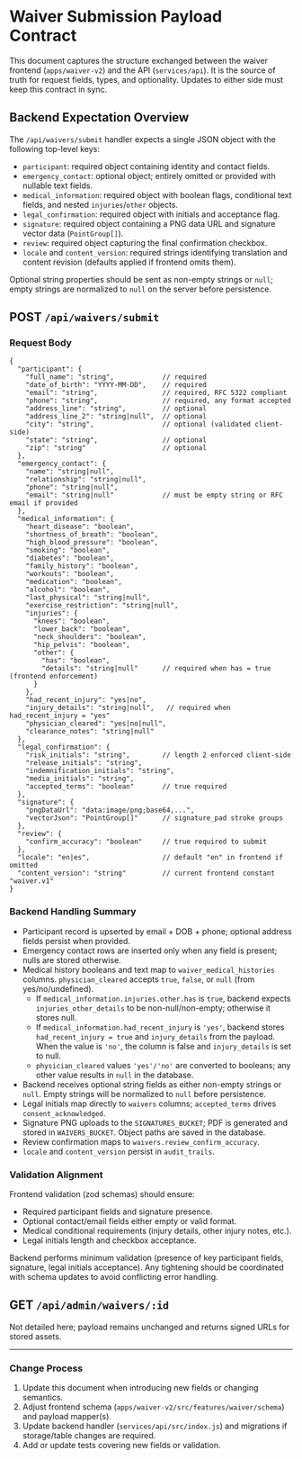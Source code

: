 # Waiver Submission Payload Contract

This document captures the structure exchanged between the waiver frontend
(`apps/waiver-v2`) and the API (`services/api`). It is the source of truth for
request fields, types, and optionality. Updates to either side must keep this
contract in sync.

## Backend Expectation Overview

The `/api/waivers/submit` handler expects a single JSON object with the
following top-level keys:

- `participant`: required object containing identity and contact fields.
- `emergency_contact`: optional object; entirely omitted or provided with
  nullable text fields.
- `medical_information`: required object with boolean flags, conditional text
  fields, and nested `injuries`/`other` objects.
- `legal_confirmation`: required object with initials and acceptance flag.
- `signature`: required object containing a PNG data URL and signature vector
  data (`PointGroup[]`).
- `review`: required object capturing the final confirmation checkbox.
- `locale` and `content_version`: required strings identifying translation and
  content revision (defaults applied if frontend omits them).

Optional string properties should be sent as non-empty strings or `null`; empty
strings are normalized to `null` on the server before persistence.

## POST `/api/waivers/submit`

### Request Body

```jsonc
{
  "participant": {
    "full_name": "string",            // required
    "date_of_birth": "YYYY-MM-DD",    // required
    "email": "string",                // required, RFC 5322 compliant
    "phone": "string",                // required, any format accepted
    "address_line": "string",         // optional
    "address_line_2": "string|null",  // optional
    "city": "string",                 // optional (validated client-side)
    "state": "string",                // optional
    "zip": "string"                   // optional
  },
  "emergency_contact": {
    "name": "string|null",
    "relationship": "string|null",
    "phone": "string|null",
    "email": "string|null"            // must be empty string or RFC email if provided
  },
  "medical_information": {
    "heart_disease": "boolean",
    "shortness_of_breath": "boolean",
    "high_blood_pressure": "boolean",
    "smoking": "boolean",
    "diabetes": "boolean",
    "family_history": "boolean",
    "workouts": "boolean",
    "medication": "boolean",
    "alcohol": "boolean",
    "last_physical": "string|null",
    "exercise_restriction": "string|null",
    "injuries": {
      "knees": "boolean",
      "lower_back": "boolean",
      "neck_shoulders": "boolean",
      "hip_pelvis": "boolean",
      "other": {
        "has": "boolean",
        "details": "string|null"      // required when has = true (frontend enforcement)
      }
    },
    "had_recent_injury": "yes|no",
    "injury_details": "string|null",   // required when had_recent_injury = "yes"
    "physician_cleared": "yes|no|null",
    "clearance_notes": "string|null"
  },
  "legal_confirmation": {
    "risk_initials": "string",        // length 2 enforced client-side
    "release_initials": "string",
    "indemnification_initials": "string",
    "media_initials": "string",
    "accepted_terms": "boolean"       // true required
  },
  "signature": {
    "pngDataUrl": "data:image/png;base64,...",
    "vectorJson": "PointGroup[]"      // signature_pad stroke groups
  },
  "review": {
    "confirm_accuracy": "boolean"     // true required to submit
  },
  "locale": "en|es",                  // default "en" in frontend if omitted
  "content_version": "string"         // current frontend constant "waiver.v1"
}
```

### Backend Handling Summary

- Participant record is upserted by email + DOB + phone; optional address
  fields persist when provided.
- Emergency contact rows are inserted only when any field is present; nulls are
  stored otherwise.
- Medical history booleans and text map to `waiver_medical_histories` columns.
  `physician_cleared` accepts `true`, `false`, or `null` (from yes/no/undefined).
  - If `medical_information.injuries.other.has` is `true`, backend expects
    `injuries_other_details` to be non-null/non-empty; otherwise it stores null.
  - If `medical_information.had_recent_injury` is `'yes'`, backend stores
    `had_recent_injury = true` and `injury_details` from the payload. When the
    value is `'no'`, the column is false and `injury_details` is set to null.
  - `physician_cleared` values `'yes'/'no'` are converted to booleans; any other
    value results in `null` in the database.
- Backend receives optional string fields as either non-empty strings or `null`.
  Empty strings will be normalized to `null` before persistence.
- Legal initials map directly to `waivers` columns; `accepted_terms` drives
  `consent_acknowledged`.
- Signature PNG uploads to the `SIGNATURES_BUCKET`; PDF is generated and stored
  in `WAIVERS_BUCKET`. Object paths are saved in the database.
- Review confirmation maps to `waivers.review_confirm_accuracy`.
- `locale` and `content_version` persist in `audit_trails`.

### Validation Alignment

Frontend validation (zod schemas) should ensure:

- Required participant fields and signature presence.
- Optional contact/email fields either empty or valid format.
- Medical conditional requirements (injury details, other injury notes, etc.).
- Legal initials length and checkbox acceptance.

Backend performs minimum validation (presence of key participant fields,
signature, legal initials acceptance). Any tightening should be coordinated with
schema updates to avoid conflicting error handling.

## GET `/api/admin/waivers/:id`

Not detailed here; payload remains unchanged and returns signed URLs for stored
assets.

---

### Change Process

1. Update this document when introducing new fields or changing semantics.
2. Adjust frontend schema (`apps/waiver-v2/src/features/waiver/schema`) and
   payload mapper(s).
3. Update backend handler (`services/api/src/index.js`) and migrations if
   storage/table changes are required.
4. Add or update tests covering new fields or validation.
